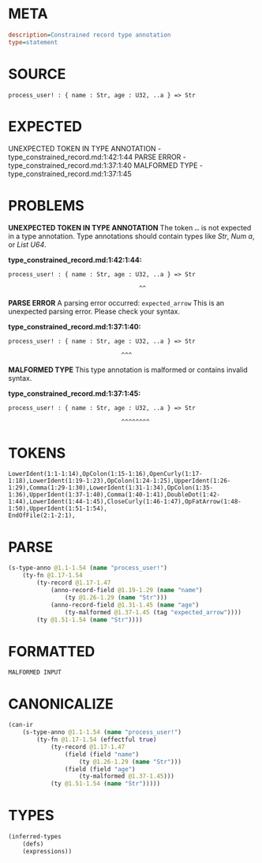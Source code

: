 # META
~~~ini
description=Constrained record type annotation
type=statement
~~~
# SOURCE
~~~roc
process_user! : { name : Str, age : U32, ..a } => Str
~~~
# EXPECTED
UNEXPECTED TOKEN IN TYPE ANNOTATION - type_constrained_record.md:1:42:1:44
PARSE ERROR - type_constrained_record.md:1:37:1:40
MALFORMED TYPE - type_constrained_record.md:1:37:1:45
# PROBLEMS
**UNEXPECTED TOKEN IN TYPE ANNOTATION**
The token **..** is not expected in a type annotation.
Type annotations should contain types like _Str_, _Num a_, or _List U64_.

**type_constrained_record.md:1:42:1:44:**
```roc
process_user! : { name : Str, age : U32, ..a } => Str
```
                                         ^^


**PARSE ERROR**
A parsing error occurred: `expected_arrow`
This is an unexpected parsing error. Please check your syntax.

**type_constrained_record.md:1:37:1:40:**
```roc
process_user! : { name : Str, age : U32, ..a } => Str
```
                                    ^^^


**MALFORMED TYPE**
This type annotation is malformed or contains invalid syntax.

**type_constrained_record.md:1:37:1:45:**
```roc
process_user! : { name : Str, age : U32, ..a } => Str
```
                                    ^^^^^^^^


# TOKENS
~~~zig
LowerIdent(1:1-1:14),OpColon(1:15-1:16),OpenCurly(1:17-1:18),LowerIdent(1:19-1:23),OpColon(1:24-1:25),UpperIdent(1:26-1:29),Comma(1:29-1:30),LowerIdent(1:31-1:34),OpColon(1:35-1:36),UpperIdent(1:37-1:40),Comma(1:40-1:41),DoubleDot(1:42-1:44),LowerIdent(1:44-1:45),CloseCurly(1:46-1:47),OpFatArrow(1:48-1:50),UpperIdent(1:51-1:54),
EndOfFile(2:1-2:1),
~~~
# PARSE
~~~clojure
(s-type-anno @1.1-1.54 (name "process_user!")
	(ty-fn @1.17-1.54
		(ty-record @1.17-1.47
			(anno-record-field @1.19-1.29 (name "name")
				(ty @1.26-1.29 (name "Str")))
			(anno-record-field @1.31-1.45 (name "age")
				(ty-malformed @1.37-1.45 (tag "expected_arrow"))))
		(ty @1.51-1.54 (name "Str"))))
~~~
# FORMATTED
~~~roc
MALFORMED INPUT
~~~
# CANONICALIZE
~~~clojure
(can-ir
	(s-type-anno @1.1-1.54 (name "process_user!")
		(ty-fn @1.17-1.54 (effectful true)
			(ty-record @1.17-1.47
				(field (field "name")
					(ty @1.26-1.29 (name "Str")))
				(field (field "age")
					(ty-malformed @1.37-1.45)))
			(ty @1.51-1.54 (name "Str")))))
~~~
# TYPES
~~~clojure
(inferred-types
	(defs)
	(expressions))
~~~
